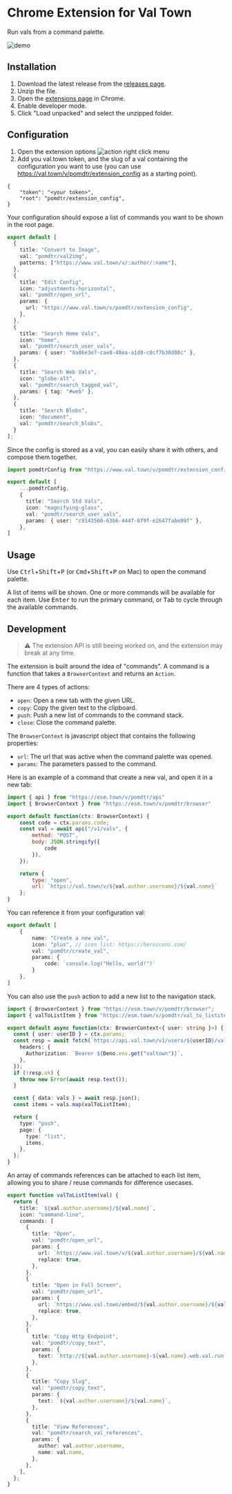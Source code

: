 # Chrome Extension for Val Town

Run vals from a command palette.

![demo](doc/demo.png)

## Installation

1. Download the latest release from the [releases page](https://github.com/pomdtr/val-town-web-extension/releases/latest).
2. Unzip the file.
3. Open the [extensions page](chrome://extensions) in Chrome.
4. Enable developer mode.
5. Click "Load unpacked" and select the unzipped folder.

## Configuration

1. Open the extension options
    ![action right click menu](doc/options.png)
2. Add you val.town token, and the slug of a val containing the configuration you want to use (you can use <https://val.town/v/pomdtr/extension_config> as a starting point).

```jsonc
{
    "token": "<your token>",
    "root": "pomdtr/extension_config",
}
```

Your configuration should expose a list of commands you want to be shown in the root page.

```typescript
export default [
  {
    title: "Convert to Image",
    val: "pomdtr/val2img",
    patterns: ["https://www.val.town/v/:author/:name"],
  },
  {
    title: "Edit Config",
    icon: "adjustments-horizontal",
    val: "pomdtr/open_url",
    params: {
      url: "https://www.val.town/v/pomdtr/extension_config",
    },
  },
  {
    title: "Search Home Vals",
    icon: "home",
    val: "pomdtr/search_user_vals",
    params: { user: "8a86e3e7-cae8-48ea-a1d8-c8cf7b30d88c" },
  },
  {
    title: "Search Web Vals",
    icon: "globe-alt",
    val: "pomdtr/search_tagged_val",
    params: { tag: "#web" },
  },
  {
    title: "Search Blobs",
    icon: "document",
    val: "pomdtr/search_blobs",
  }
];
```

Since the config is stored as a val, you can easily share it with others, and compose them together.

```typescript
import pomdtrConfig from "https://www.val.town/v/pomdtr/extension_config";

export default [
    ...pomdtrConfig,
    {
      title: "Search Std Vals",
      icon: "magnifying-glass",
      val: "pomdtr/search_user_vals",
      params: { user: "c9143560-63b6-444f-8f9f-e2647fabe09f" },
    },
]
```

## Usage

Use <kbd>Ctrl</kbd>+<kbd>Shift</kbd>+<kbd>P</kbd> (or <kbd>Cmd</kbd>+<kbd>Shift</kbd>+<kbd>P</kbd> on Mac) to open the command palette.

A list of items will be shown. One or more commands will be available for each item. Use <kbd>Enter</kbd> to run the primary command, or <kbd>Tab</kbd> to cycle through the available commands.

## Development

> ⚠️ The extension API is still beeing worked on, and the extension may break at any time.

The extension is built around the idea of "commands". A command is a function that takes a `BrowserContext` and returns an `Action`.

There are 4 types of actions:

- `open`: Open a new tab with the given URL.
- `copy`: Copy the given text to the clipboard.
- `push`: Push a new list of commands to the command stack.
- `close`: Close the command palette.

The `BrowserContext` is javascript object that contains the following properties:

- `url`: The url that was active when the command palette was opened.
- `params`: The parameters passed to the command.

Here is an example of a command that create a new val, and open it in a new tab:

```javascript
import { api } from "https://esm.town/v/pomdtr/api"
import { BrowserContext } from "https://esm.town/v/pomdtr/browser"

export default function(ctx: BrowserContext) {
    const code = ctx.params.code;
    const val = await api("/v1/vals", {
        method: "POST",
        body: JSON.stringify({
            code
        }),
    });

    return {
        type: "open",
        url: `https://val.town/v/${val.author.username}/${val.name}`
    };
}
```

You can reference it from your configuration val:

```typescript
export default [
    {
        name: "Create a new val",
        icon: "plus", // icon list: https://heroicons.com/
        val: "pomdtr/create_val",
        params: {
            code: `console.log("Hello, world!")`
        }
    },
]
```

You can also use the `push` action to add a new list to the navigation stack.

```ts
import { BrowserContext } from "https://esm.town/v/pomdtr/browser";
import { valToListItem } from "https://esm.town/v/pomdtr/val_to_listitem";

export default async function(ctx: BrowserContext<{ user: string }>) {
  const { user: userID } = ctx.params;
  const resp = await fetch(`https://api.val.town/v1/users/${userID}/vals?limit=100`, {
    headers: {
      Authorization: `Bearer ${Deno.env.get("valtown")}`,
    },
  });
  if (!resp.ok) {
    throw new Error(await resp.text());
  }

  const { data: vals } = await resp.json();
  const items = vals.map(valToListItem);

  return {
    type: "push",
    page: {
      type: "list",
      items,
    },
  };
}
```

An array of commands references can be attached to each list item, allowing you to share / reuse commands for difference usecases.

```typescript
export function valToListItem(val) {
  return {
    title: `${val.author.username}/${val.name}`,
    icon: "command-line",
    commands: [
      {
        title: "Open",
        val: "pomdtr/open_url",
        params: {
          url: `https://www.val.town/v/${val.author.username}/${val.name}`,
          replace: true,
        },
      },
      {
        title: "Open in Full Screen",
        val: "pomdtr/open_url",
        params: {
          url: `https://www.val.town/embed/${val.author.username}/${val.name}`,
          replace: true,
        },
      },
      {
        title: "Copy Http Endpoint",
        val: "pomdtr/copy_text",
        params: {
          text: `http://${val.author.username}-${val.name}.web.val.run`,
        },
      },
      {
        title: "Copy Slug",
        val: "pomdtr/copy_text",
        params: {
          text: `${val.author.username}/${val.name}`,
        },
      },
      {
        title: "View References",
        val: "pomdtr/search_val_references",
        params: {
          author: val.author.username,
          name: val.name,
        },
      },
    ],
  };
}
```
